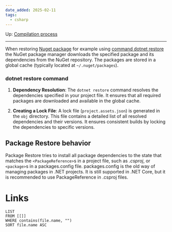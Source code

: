 ```yaml
---
date_added: 2025-02-11
tags:
  - csharp
---
```

Up: [Compilation process](Compilation%20process.md)
___
 When restoring [Nuget package](Nuget%20package.md) for example using [command dotnet restore](command%20dotnet%20restore.md)  the NuGet package manager downloads the specified package and its dependencies from the NuGet repository. The packages are stored in a global cache (typically located at `~/.nuget/packages`).
### dotnet restore command

1. **Dependency Resolution**: The `dotnet restore` command resolves the dependencies specified in your project file. It ensures that all required packages are downloaded and available in the global cache.
    
2. **Creating a Lock File**: A lock file (`project.assets.json`) is generated in the `obj` directory. This file contains a detailed list of all resolved dependencies and their versions. It ensures consistent builds by locking the dependencies to specific versions.

## Package Restore behavior

Package Restore tries to install all package dependencies to the state that matches the `<PackageReference>`s in a project file, such as _.csproj_, or `<package>`s in a packages.config file.
packages.config is the old way of managing packages in .NET projects. It is still supported in .NET Core, but it is recommended to use PackageReference in .csproj files.

# Links
```dataview
LIST
FROM [[]]
WHERE contains(file.name, "")
SORT file.name ASC
```
